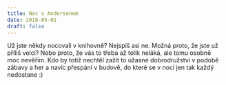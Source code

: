 ```yaml
---
title: Noc s Andersenem  
date: 2018-05-01
draft: false
---
```


Už jste někdy nocovali v knihovně? 
Nejspíš asi ne. Možná proto, že jste už příliš velcí? Nebo proto, že vás to třeba až tolik neláká, ale tomu osobně moc nevěřím. Kdo by totiž nechtěl zažít to úžasné dobrodružství v podobě zábavy a her a navíc přespání v budově, do které se v noci jen tak každý nedostane :) 







